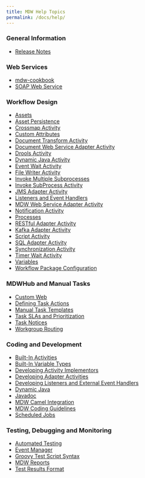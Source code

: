 ```yaml
---
title: MDW Help Topics
permalink: /docs/help/
---
```

<section class="intro">
<div class="grid">
<h3>General Information</h3>
<ul>
  <li><a href='../release-notes'>Release Notes</a></li>
</ul>
<h3>Web Services</h3>
<ul>
  <li><a href='http://centurylinkcloud.github.io/mdw/docs/guides/MDW Cookbook/'>mdw-cookbook</a></li>
  <li><a href='http://centurylinkcloud.github.io/mdw/docs/guides/SOAPService/'>SOAP Web Service</a></li>
</ul>

<h3>Workflow Design</h3>
<ul>
  <li><a href='assets.html'>Assets</a></li>
  <li><a href='assetPersistence.html'>Asset Persistence</a></li>
  <li><a href='crossmap.html'>Crossmap Activity</a></li>
  <li><a href='customAttributes.html'>Custom Attributes</a></li>
  <li><a href='documentTransform.html'>Document Transform Activity</a></li>
  <li><a href='DocWebServiceAdapter.html'>Document Web Service Adapter Activity</a></li>  
  <li><a href='droolsActivities.html'>Drools Activity</a></li>
  <li><a href='dynamicJavaActivity.html'>Dynamic Java Activity</a></li>
  <li><a href='EventWaitActivity.html'>Event Wait Activity</a></li>  
  <li><a href='FileWriterActivity.html'>File Writer Activity</a></li>      
  <li><a href='InvokeMultipleSubprocesses.html'>Invoke Multiple Subprocesses</a></li>
  <li><a href='InvokeSubProcessActivity.html'>Invoke SubProcess Activity</a></li>
  <li><a href='JmsAdapter.html'>JMS Adapter Activity</a></li>
  <li><a href='listener.html'>Listeners and Event Handlers</a></li>
  <li><a href='MDWWebServiceAdapter.html'>MDW Web Service Adapter Activity</a></li>
  <li><a href='notification.html'>Notification Activity</a></li> 
  <li><a href='process.html'>Processes</a></li>
  <li><a href='RestfulAdapter.html'>RESTful Adapter Activity</a></li>
  <li><a href='KafkaAdapter.html'>Kafka Adapter Activity</a></li>
  <li><a href='scriptActivity.html'>Script Activity</a></li>       
  <li><a href='sqlAdapter.html'>SQL Adapter Activity</a></li>
  <li><a href='synchronization.html'>Synchronization Activity</a></li>
  <li><a href='TimerWaitActivity.html'>Timer Wait Activity</a></li>
  <li><a href='variable.html'>Variables</a></li>
  <li><a href='packageConfig.html'>Workflow Package Configuration</a></li>
</ul>

<h3>MDWHub and Manual Tasks</h3>
<ul>
  <li><a href='customWeb.html'>Custom Web</a></li>
  <li><a href='taskAction.html'>Defining Task Actions</a></li>
  <li><a href='taskTemplates.html'>Manual Task Templates</a></li>
  <li><a href='taskSLA.html'>Task SLAs and Prioritization</a></li>
  <li><a href='taskNotices.html'>Task Notices</a></li>
  <li><a href='taskRouting.html'>Workgroup Routing</a></li>
</ul>
<h3>Coding and Development</h3>
<ul>
  <li><a href='../development/built-in-activities'>Built-In Activities</a></li>   
  <li><a href='../development/built-in-variable-types'>Built-In Variable Types</a></li>
  <li><a href='implementor.html'>Developing Activity Implementors</a></li>
  <li><a href='AdapterActivityBase.html'>Developing Adapter Activities</a></li>
  <li><a href='listener.html'>Developing Listeners and External Event Handlers</a></li>
  <li><a href='dynamicJava.html'>Dynamic Java</a></li>
  <li><a href='../javadoc/index.html'>Javadoc</a></li>
  <li><a href='MDWCamelIntegration.html'>MDW Camel Integration</a></li>
  <li><a href='MDWCodingGuidesines'>MDW Coding Guidelines</a></li>
  <li><a href='scheduledJobs.html'>Scheduled Jobs</a></li>
</ul>

<h3>Testing, Debugging and Monitoring</h3>
<ul>
  <li><a href='automatedTesting.html'>Automated Testing</a></li>
  <li><a href='eventmgr.html'>Event Manager</a></li>
  <li><a href='groovyTestScriptSyntax.html'>Groovy Test Script Syntax</a></li>
  <li><a href='todo.html'>MDW Reports</a></li>
  <li><a href='testResultsFormat.html'>Test Results Format</a></li>
</ul>
</div>
</section>